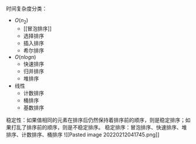 时间复杂度分类：
- $O(n_2)$
	- [[冒泡排序]]
	- 选择排序
	- 插入排序
	- 希尔排序
- $O(nlogn)$
	- 快速排序
	- 归并排序
	- 堆排序
- 线性
	- 计数排序
	- 桶排序
	- 基数排序

稳定性：如果值相同的元素在排序后仍然保持着排序前的顺序，则是稳定排序；如果打乱了排序前的顺序，则是不稳定排序。
稳定排序：冒泡排序、快速排序、堆排序、计数排序、桶排序
![[Pasted image 20220212041745.png]]